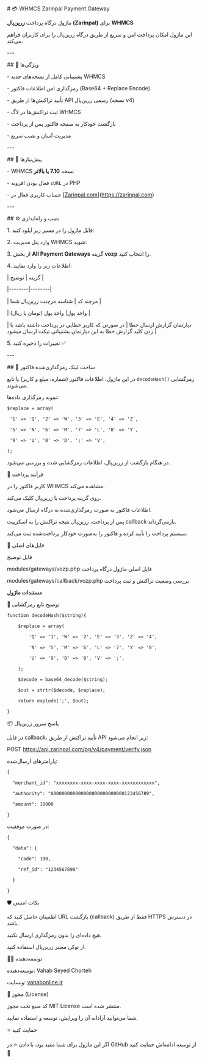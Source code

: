 \# 💳 WHMCS Zarinpal Payment Gateway

ماژول درگاه پرداخت **زرین‌پال (Zarinpal)** برای **WHMCS**  

این ماژول امکان پرداخت امن و سریع از طریق درگاه زرین‌پال را برای کاربران فراهم می‌کند.

\---

\## 🚀 ویژگی‌ها

\- پشتیبانی کامل از نسخه‌های جدید WHMCS  

\- رمزگذاری امن اطلاعات فاکتور (Base64 + Replace Encode)  

\- تأیید تراکنش‌ها از طریق API رسمی زرین‌پال (نسخه v4)  

\- ثبت تراکنش‌ها در لاگ WHMCS  

\- بازگشت خودکار به صفحه فاکتور پس از پرداخت  

\- مدیریت آسان و نصب سریع

\---

\## 🧩 پیش‌نیازها

\- WHMCS نسخه **7.10 یا بالاتر**  

\- فعال بودن افزونه `cURL` در PHP  

\- حساب کاربری فعال در \[[Zarinpal.com](http://Zarinpal.com)\](<https://zarinpal.com>)

\---

\## ⚙️ نصب و راه‌اندازی

1\. فایل ماژول را در مسیر زیر آپلود کنید:

2\. وارد پنل مدیریت WHMCS شوید:

3\. از بخش **All Payment Gateways** گزینه **vozp** را انتخاب کنید.

4\. اطلاعات زیر را وارد نمایید:

| گزینه | توضیح |

|--------|--------|

| مرچند کد | شناسه مرچنت زرین‌پال شما |

| واحد پول| واحد پول (تومان یا ریال) |

| دپارتمان گزارش ارسال خطا | در صورتی که کاربر خطایی در پرداخت داشته باشد با زدن کلید گزارش خطا به این دپارتمان پشتیبانی تیکت ارسال میشود |

5\. تغییرات را ذخیره کنید ✅

\---

\## 🔑 ساخت لینک رمزگذاری‌شده فاکتور

در این ماژول، اطلاعات فاکتور (شماره، مبلغ و کاربر) با تابع `decodeHash()` رمزگشایی می‌شوند.

نمونه رمزگذاری داده‌ها:

`$replace = array(`

` '1' => 'Q', '2' => 'W', '3' => 'E', '4' => 'Z',`

` '5' => 'N', '6' => 'M', '7' => 'L', '8' => 'Y',`

` '9' => 'U', '0' => 'D', ';' => 'V',`

`);`

در هنگام بازگشت از زرین‌پال، اطلاعات رمزگشایی شده و بررسی می‌شود.

🔁 فرآیند پرداخت

کاربر فاکتور را در WHMCS مشاهده می‌کند.

روی گزینه پرداخت با زرین‌پال کلیک می‌کند.

اطلاعات فاکتور به صورت رمزگذاری‌شده به درگاه ارسال می‌شود.

پس از پرداخت، زرین‌پال نتیجه تراکنش را به اسکریپت callback بازمی‌گرداند.

سیستم پرداخت را تأیید کرده و فاکتور را به‌صورت خودکار پرداخت‌شده ثبت می‌کند.

📄 فایل‌های اصلی

فایل	توضیح

modules/gateways/vozp.php	فایل اصلی ماژول درگاه پرداخت

modules/gateways/callback/vozp.php	بررسی وضعیت تراکنش و ثبت پرداخت

**مستندات ماژول**

🧠 توضیح تابع رمزگشایی

`function decodeHash($string){`

`    $replace = array(`

`        'Q' => '1', 'W' => '2', 'E' => '3', 'Z' => '4',`

`        'N' => '5', 'M' => '6', 'L' => '7', 'Y' => '8',`

`        'U' => '9', 'D' => '0', 'V' => ';',`

`    );`

`    $decode = base64_decode($string);`

`    $out = strtr($decode, $replace);`

`    return explode(';', $out);`

`}`

📦 پاسخ سرور زرین‌پال

در فایل callback، تأیید تراکنش از طریق API زیر انجام می‌شود:

POST <https://api.zarinpal.com/pg/v4/payment/verify.json>

پارامترهای ارسال‌شده:

`{`

`  "merchant_id": "xxxxxxxx-xxxx-xxxx-xxxx-xxxxxxxxxxxx",`

`  "authority": "A00000000000000000000000000123456789",`

`  "amount": 10000`

`}`

در صورت موفقیت:

`{`

`  "data": {`

`    "code": 100,`

`    "ref_id": "1234567890"`

`  }`

`}`

🛡️ نکات امنیتی

اطمینان حاصل کنید که URL بازگشت (callback) فقط از طریق HTTPS در دسترس باشد.

هیچ داده‌ای را بدون رمزگذاری ارسال نکنید.

از توکن معتبر زرین‌پال استفاده کنید.

👨‍💻 توسعه‌دهنده

توسعه‌دهنده: Vahab Seyed Chorteh

وبسایت: [vahabonline.ir](http://vahabonline.ir)

📜 مجوز (License)

کد منبع تحت مجوز MIT License منتشر شده است.

شما می‌توانید آزادانه آن را ویرایش، توسعه و استفاده نمایید.

⭐ حمایت کنید

اگر این ماژول برای شما مفید بود، با دادن ⭐ در GitHub از توسعه ادامه‌اش حمایت کنید 💙
